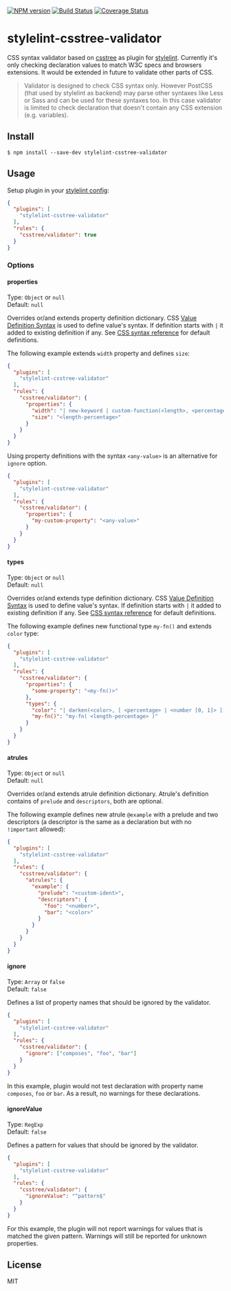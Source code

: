 [![NPM version](https://img.shields.io/npm/v/stylelint-csstree-validator.svg)](https://www.npmjs.com/package/stylelint-csstree-validator)
[![Build Status](https://github.com/csstree/stylelint-validator/actions/workflows/build.yml/badge.svg)](https://github.com/csstree/stylelint-validator/actions/workflows/build.yml)
[![Coverage Status](https://coveralls.io/repos/github/csstree/stylelint-validator/badge.svg?branch=master)](https://coveralls.io/github/csstree/stylelint-validator?branch=master)

# stylelint-csstree-validator

CSS syntax validator based on [csstree](https://github.com/csstree/csstree) as plugin for [stylelint](http://stylelint.io/). Currently it's only checking declaration values to match W3C specs and browsers extensions. It would be extended in future to validate other parts of CSS.

> Validator is designed to check CSS syntax only. However PostCSS (that used by stylelint as backend) may parse other syntaxes like Less or Sass and can be used for these syntaxes too. In this case validator is limited to check declaration that doesn't contain any CSS extension (e.g. variables).

## Install

```
$ npm install --save-dev stylelint-csstree-validator
```

## Usage

Setup plugin in your [stylelint config](http://stylelint.io/user-guide/configuration/):

```json
{
  "plugins": [
    "stylelint-csstree-validator"
  ],
  "rules": {
    "csstree/validator": true
  }
}
```

### Options

#### properties

Type: `Object` or `null`  
Default: `null`

Overrides or/and extends property definition dictionary. CSS [Value Definition Syntax](https://github.com/csstree/csstree/blob/master/docs/definition-syntax.md) is used to define value's syntax. If definition starts with `|` it added to existing definition if any. See [CSS syntax reference](https://csstree.github.io/docs/syntax/) for default definitions.

The following example extends `width` property and defines `size`:

```json
{
  "plugins": [
    "stylelint-csstree-validator"
  ],
  "rules": {
    "csstree/validator": {
      "properties": {
        "width": "| new-keyword | custom-function(<length>, <percentage>)",
        "size": "<length-percentage>"
      }
    }
  }
}
```

Using property definitions with the syntax `<any-value>` is an alternative for `ignore` option.

```json
{
  "plugins": [
    "stylelint-csstree-validator"
  ],
  "rules": {
    "csstree/validator": {
      "properties": {
        "my-custom-property": "<any-value>"
      }
    }
  }
}
```

#### types

Type: `Object` or `null`  
Default: `null`

Overrides or/and extends type definition dictionary. CSS [Value Definition Syntax](https://github.com/csstree/csstree/blob/master/docs/definition-syntax.md) is used to define value's syntax. If definition starts with `|` it added to existing definition if any. See [CSS syntax reference](https://csstree.github.io/docs/syntax/) for default definitions.

The following example defines new functional type `my-fn()` and extends `color` type:

```json
{
  "plugins": [
    "stylelint-csstree-validator"
  ],
  "rules": {
    "csstree/validator": {
      "properties": {
        "some-property": "<my-fn()>"
      },
      "types": {
        "color": "| darken(<color>, [ <percentage> | <number [0, 1]> ])",
        "my-fn()": "my-fn( <length-percentage> )"
      }
    }
  }
}
```

#### atrules

Type: `Object` or `null`  
Default: `null`

Overrides or/and extends atrule definition dictionary. Atrule's definition contains of `prelude` and `descriptors`, both are optional.

The following example defines new atrule `@example` with a prelude and two descriptors (a descriptor is the same as a declaration but with no `!important` allowed):

```json
{
  "plugins": [
    "stylelint-csstree-validator"
  ],
  "rules": {
    "csstree/validator": {
      "atrules": {
        "example": {
          "prelude": "<custom-ident>",
          "descriptors": {
            "foo": "<number>",
            "bar": "<color>"
          }
        }
      }
    }
  }
}
```

#### ignore

Type: `Array` or `false`  
Default: `false`

Defines a list of property names that should be ignored by the validator.

```json
{
  "plugins": [
    "stylelint-csstree-validator"
  ],
  "rules": {
    "csstree/validator": {
      "ignore": ["composes", "foo", "bar"]
    }
  }
}
```

In this example, plugin would not test declaration with property name `composes`, `foo` or `bar`. As a result, no warnings for these declarations.

#### ignoreValue

Type: `RegExp`  
Default: `false`

Defines a pattern for values that should be ignored by the validator.

```json
{
  "plugins": [
    "stylelint-csstree-validator"
  ],
  "rules": {
    "csstree/validator": {
      "ignoreValue": "^pattern$"
    }
  }
}
```

For this example, the plugin will not report warnings for values that is matched the given pattern. Warnings will still be reported for unknown properties.

## License

MIT
